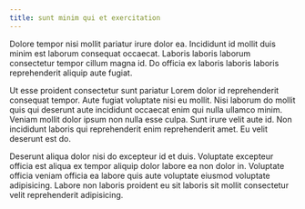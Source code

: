 ```yaml
---
title: sunt minim qui et exercitation
---
```


Dolore tempor nisi mollit pariatur irure dolor ea. Incididunt id mollit duis minim est laborum consequat occaecat. Laboris laboris laborum consectetur tempor cillum magna id. Do officia ex laboris laboris laboris reprehenderit aliquip aute fugiat.

Ut esse proident consectetur sunt pariatur Lorem dolor id reprehenderit consequat tempor. Aute fugiat voluptate nisi eu mollit. Nisi laborum do mollit quis qui deserunt aute incididunt occaecat enim qui nulla ullamco minim. Veniam mollit dolor ipsum non nulla esse culpa. Sunt irure velit aute id. Non incididunt laboris qui reprehenderit enim reprehenderit amet. Eu velit deserunt est do.

Deserunt aliqua dolor nisi do excepteur id et duis. Voluptate excepteur officia est aliqua ex tempor aliquip dolor labore ea non dolor in. Voluptate officia veniam officia ea labore quis aute voluptate eiusmod voluptate adipisicing. Labore non laboris proident eu sit laboris sit mollit consectetur velit reprehenderit adipisicing.